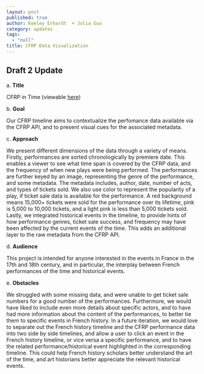 ```yaml
---
layout: post
published: true
author: Keeley Erhardt  + Julia Guo
category: updates
tags: 
  - "null"
title: CFRP Data Visualization
---
```




## Draft 2 Update

a. **Title**

CFRP in Time (viewable [here](https://github.com/keelerh/CFRP-timeline))

b. **Goal**
 
Our CFRP timeline aims to contextualize the perfomance data available via the CFRP API, and to present visual cues for the associated metadata.

c. **Approach**

We present different dimensions of the data through a variety of means. Firstly, performances are sorted chronologically by premiere date. This enables a viewer to see what time span is covered by the CFRP data, and the frequency of when new plays were being performed. The performances are further keyed by an image, representing the genre of the performance, and some metadata. The metadata includes, author, date, number of acts, and types of tickets sold. We also use color to represent the popularity of a play, if ticket sale data is available for the performance. A red background means 15,000+ tickets were sold for the performance over its lifetime, pink is 5,000 to 10,000 tickets, and a light pink is less than 5,000 tickets sold. Lastly, we integrated historical events in the timeline, to provide hints of how performance genres, ticket sale success, and frequency may have been affected by the current events of the time. This adds an additional layer to the raw metadata from the CFRP API.

d. **Audience**

This project is intended for anyone interested in the events in France in the 17th and 18th century, and in particular, the interplay between French performances of the time and historical events.

e. **Obstacles**	

We struggled with some missing data, and were unable to get ticket sale numbers for a good number of the performances. Furthermore, we would have liked to include even more details about specific actors, and to have had more information about the content of the performances, to better tie them to specific events in French history. In a future iteration, we would love to separate out the French history timeline and the CFRP performance data into two side by side timelines, and allow a user to click an event in the French history timeline, or vice versa a specific performance, and to have the related performance/historical event highlighted in the corresponding timeline. This could help French history scholars better understand the art of the time, and art historians better appreciate the relevant historical events.
